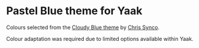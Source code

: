 # Pastel Blue theme for Yaak

Colours selected from the [Cloudy Blue theme](https://plugins.jetbrains.com/plugin/26889-cloudy-blue-theme) by [Chris Synco](https://plugins.jetbrains.com/vendor/baba51e3-e364-4566-b0af-75bb8815cfe3).

Colour adaptation was required due to limited options available within Yaak.

